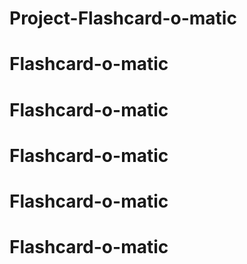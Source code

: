 # Project-Flashcard-o-matic
# Flashcard-o-matic
# Flashcard-o-matic
# Flashcard-o-matic
# Flashcard-o-matic
# Flashcard-o-matic
